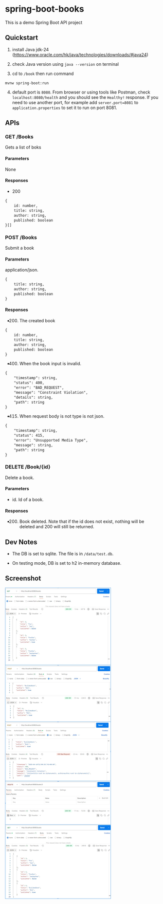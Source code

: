 # spring-boot-books

This is a demo Spring Boot API project

## Quickstart

1. install Java jdk-24 (https://www.oracle.com/hk/java/technologies/downloads/#java24)

2. check Java version using `java --version` on terminal

3. cd to `/book` then run command 
```
mvnw spring-boot:run
```

4. default port is `8080`. From browser or using tools like Postman, check 
`localhost:8080/health` and you should see the `Healthy!` response. If you need to use another port, for example add `server.port=8081` to `application.properties` to set it to run on port 8081.

## APIs

### GET /Books

Gets a list of boks

#### Parameters
None
#### Responses
- 200
```
{
    id: number,
    title: string,
    author: string,
    published: boolean
}[]
```
### POST /Books
Submit a book
#### Parameters
application/json.
```
{
    title: string,
    author: string,
    published: boolean
}
```
#### Responses
- 200. The created book
```
{
    id: number,
    title: string,
    author: string,
    published: boolean
}
```
- 400. When the book input is invalid.
```
{
    "timestamp": string,
    "status": 400,
    "error": "BAD_REQUEST",
    "message": "Constraint Violation",
    "details": string,
    "path": string
}
```
- 415. When request body is not type is not json.
```
{
    "timestamp": string,
    "status": 415,
    "error": "Unsupported Media Type",
    "message": string,
    "path": string
}
```
### DELETE /Book/{id}

Delete a book. 

#### Parameters
- id. Id of a book.
#### Responses
- 200. Book deleted. Note that if the id does not exist, nothing will be deleted and 200 will still be returned.

## Dev Notes

- The DB is set to sqlite. The file is in `/data/test.db`.

- On testing mode, DB is set to h2 in-memory database.

## Screenshot
![ApiScreenShot](api_screenshot.jpeg)